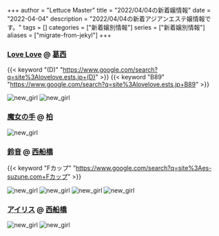 +++
author = "Lettuce Master"
title = "2022/04/04の新着嬢情報"
date = "2022-04-04"
description = "2022/04/04の新着アジアンエステ嬢情報です。"
tags = []
categories = ["新着嬢別情報"]
series = ["新着嬢別情報"]
aliases = ["migrate-from-jekyl"]
+++
### [Love Love](https://lovelove.ests.jp/) @ [葛西](/post/kasai)
{{< keyword "(D)" "https://www.google.com/search?q=site%3Alovelove.ests.jp+(D)" >}} {{< keyword "B89" "https://www.google.com/search?q=site%3Alovelove.ests.jp+B89" >}} 

![new_girl](https://lovelove.ests.jp/photos/sites/54/2022/04/2022040312375549-533x800.jpg)
![new_girl](https://lovelove.ests.jp/photos/sites/54/2022/04/2022040312375549.jpg_300X400.jpg)
### [魔女の手](http://olth2.xyz/) @ [柏](/post/kashiwa)


![new_girl](https://i.imgur.com/Fzdbwi1.jpeg)
### [鈴音](http://es-suzune.com/) @ [西船橋](/post/nishifunabashi)
{{< keyword "Fカップ" "https://www.google.com/search?q=site%3Aes-suzune.com+Fカップ" >}} 

![new_girl](https://i.imgur.com/ESs5fVU.jpeg)
![new_girl](https://i.imgur.com/64cquT1.jpeg)
![new_girl](https://i.imgur.com/Efogy2o.jpeg)
![new_girl](https://i.imgur.com/sL5RStu.jpeg)
### [アイリス](https://iris.ests.jp/) @ [西船橋](/post/nishifunabashi)


![new_girl](https://iris.ests.jp/photos/sites/58/2022/04/2022040318481799-302x450.jpeg_302X450.jpeg)
![new_girl](https://iris.ests.jp/photos/sites/58/2022/04/2022040318481799.jpeg_302X450.jpeg)

